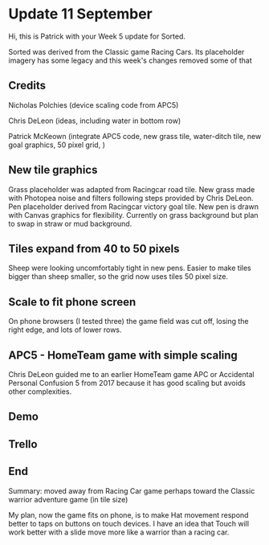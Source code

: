 # Update 11 September

Hi, this is Patrick with your Week 5 update for Sorted.

Sorted was derived from the Classic game Racing Cars. Its placeholder imagery has some legacy and this week's changes removed some of that

## Credits

Nicholas Polchies (device scaling code from APC5)

Chris DeLeon (ideas, including water in bottom row)

Patrick McKeown (integrate APC5 code, new grass tile, water-ditch tile, new goal graphics, 50 pixel grid, )

## New tile graphics

Grass placeholder was adapted from Racingcar road tile.
New grass made with Photopea noise and filters following steps provided by Chris DeLeon.
Pen placeholder derived from Racingcar victory goal tile.
New pen is drawn with Canvas graphics for flexibility. Currently on grass background but plan to swap in straw or mud background.

## Tiles expand from 40 to 50 pixels

Sheep were looking uncomfortably tight in new pens. Easier to make tiles bigger than sheep smaller, so the grid now uses tiles 50 pixel size.

## Scale to fit phone screen

On phone browsers (I tested three) the game field was cut off, losing the right edge, and lots of lower rows.

## APC5 - HomeTeam game with simple scaling

Chris DeLeon guided me to an earlier HomeTeam game APC or Accidental Personal Confusion 5 from 2017 because it has good scaling but avoids other complexities.

## Demo

## Trello

## End

Summary: moved away from Racing Car game perhaps toward the Classic warrior adventure game (in tile size)

My plan, now the game fits on phone, is to make Hat movement respond better to taps on buttons on touch devices. I have an idea that Touch will work better with a slide move more like a warrior than a racing car.
